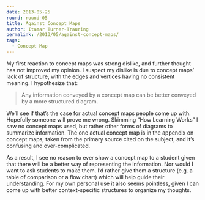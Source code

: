 ```yaml
---
date: 2013-05-25
round: round-05
title: Against Concept Maps
author: Itamar Turner-Trauring
permalink: /2013/05/against-concept-maps/
tags:
  - Concept Map
---
```

My first reaction to concept maps was strong dislike, and further thought has not improved my opinion. I suspect my dislike is due to concept maps&#8217; lack of structure, with the edges and vertices having no consistent meaning. I hypothesize that:

> Any information conveyed by a concept map can be better conveyed by a more structured diagram.

We&#8217;ll see if that&#8217;s the case for actual concept maps people come up with. Hopefully someone will prove me wrong. Skimming &#8220;How Learning Works&#8221; I saw no concept maps used, but rather other forms of diagrams to summarize information. The one actual concept map is in the appendix on concept maps, taken from the primary source cited on the subject, and it&#8217;s confusing and over-complicated.

As a result, I see no reason to ever show a concept map to a student given that there will be a better way of representing the information. Nor would I want to ask students to make them. I&#8217;d rather give them a structure (e.g. a table of comparison or a flow chart) which will help guide their understanding. For my own personal use it also seems pointless, given I can come up with better context-specific structures to organize my thoughts.

